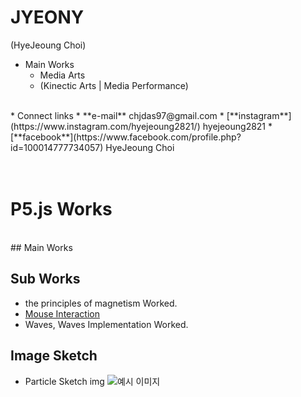 # JYEONY
(HyeJeoung Choi)
<br/>
* Main Works
  * Media Arts
  * (Kinectic Arts | Media Performance)  
<br/>
* Connect links
  * **e-mail**      chjdas97@gmail.com
  * [**instagram**](https://www.instagram.com/hyejeoung2821/)   hyejeoung2821
  * [**facebook**](https://www.facebook.com/profile.php?id=100014777734057)    HyeJeoung Choi
<br/>
<br/>
<br/>

# P5.js Works
<br/>
## Main Works

## Sub Works
 * the principles of magnetism Worked.
  * [Mouse Interaction](./magnet/)
 * Waves, Waves Implementation Worked.

## Image Sketch
 * Particle Sketch img
 ![예시 이미지](./image/particle_sketch.png)
